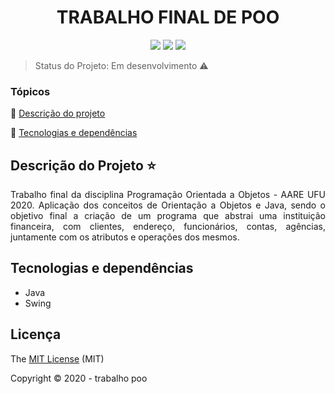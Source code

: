 <h1 align="center"> TRABALHO FINAL DE POO </h1>

<p align="center">
  <img src="http://img.shields.io/static/v1?label=last%20commit&message=december&color=information&style=plastic"/>
  <img src="http://img.shields.io/static/v1?label=license&message=MIT&color=green&style=plastic"/>
  <img src="http://img.shields.io/static/v1?label=status&message=em%20desenvolvimento&color=GREEN&style=plastic"/>
</p>

> Status do Projeto: Em desenvolvimento :warning:

### Tópicos 

:small_blue_diamond: [Descrição do projeto](#descrição-do-projeto-star)

:small_blue_diamond: [Tecnologias e dependências](#tecnologias-e-dependências)


## Descrição do Projeto :star:
<p align="justify">Trabalho final da disciplina Programação Orientada a Objetos - AARE UFU 2020. Aplicação dos conceitos de Orientação a Objetos e Java, sendo o objetivo final a criação de um programa que abstrai uma instituição financeira, com clientes, endereço, funcionários, contas, agências, juntamente com os atributos e operações dos mesmos.
</p>


## Tecnologias e dependências
  - Java
  - Swing

  
  ## Licença 
  The [MIT License]() (MIT)

  Copyright :copyright: 2020 - trabalho poo
